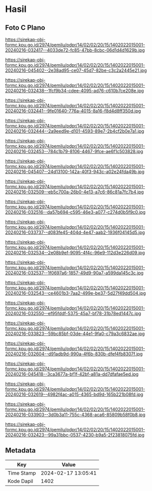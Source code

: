 # Hasil

## Foto C Plano

https://sirekap-obj-formc.kpu.go.id/2974/pemilu/pdpr/14/02/02/20/15/1402022015001-20240216-032417--4033de72-fc85-47bb-8cbc-06d1d4d1629b.jpg

https://sirekap-obj-formc.kpu.go.id/2974/pemilu/pdpr/14/02/02/20/15/1402022015001-20240216-045402--2e38ad95-ce07-45d7-82be-c3c2a2445e21.jpg

https://sirekap-obj-formc.kpu.go.id/2974/pemilu/pdpr/14/02/02/20/15/1402022015001-20240216-032438--1fcf9b34-cdee-4095-ad76-c610b7ce208e.jpg

https://sirekap-obj-formc.kpu.go.id/2974/pemilu/pdpr/14/02/02/20/15/1402022015001-20240216-032441--9fe01640-776a-4015-8a16-f8d4d8ff350d.jpg

https://sirekap-obj-formc.kpu.go.id/2974/pemilu/pdpr/14/02/02/20/15/1402022015001-20240216-032444--2a9eed9e-d101-4593-89e7-2b4cf2b0e7a1.jpg

https://sirekap-obj-formc.kpu.go.id/2974/pemilu/pdpr/14/02/02/20/15/1402022015001-20240216-032453--784c1b79-8106-4467-9fce-ae6f1c503828.jpg

https://sirekap-obj-formc.kpu.go.id/2974/pemilu/pdpr/14/02/02/20/15/1402022015001-20240216-045407--24d13100-142a-40f3-943c-a02e24fda49b.jpg

https://sirekap-obj-formc.kpu.go.id/2974/pemilu/pdpr/14/02/02/20/15/1402022015001-20240216-032509--eb5c700a-26b0-4e13-a7c6-86c81a7fc7b4.jpg

https://sirekap-obj-formc.kpu.go.id/2974/pemilu/pdpr/14/02/02/20/15/1402022015001-20240216-032516--da57b694-c595-46e3-a077-c274d0b5f9c0.jpg

https://sirekap-obj-formc.kpu.go.id/2974/pemilu/pdpr/14/02/02/20/15/1402022015001-20240216-033737--d083fe45-404d-4e47-aab2-1936f04145d5.jpg

https://sirekap-obj-formc.kpu.go.id/2974/pemilu/pdpr/14/02/02/20/15/1402022015001-20240216-032534--2e08b9ef-9095-4f4c-96e9-112d3e226d09.jpg

https://sirekap-obj-formc.kpu.go.id/2974/pemilu/pdpr/14/02/02/20/15/1402022015001-20240216-032537--1f0697a6-1857-49d9-90a7-a599da145c3c.jpg

https://sirekap-obj-formc.kpu.go.id/2974/pemilu/pdpr/14/02/02/20/15/1402022015001-20240216-032543--ce4601b3-7aa2-499e-be37-5d27f49dd504.jpg

https://sirekap-obj-formc.kpu.go.id/2974/pemilu/pdpr/14/02/02/20/15/1402022015001-20240216-032550--ef95fddf-5375-45a7-bf78-31b78ed1447c.jpg

https://sirekap-obj-formc.kpu.go.id/2974/pemilu/pdpr/14/02/02/20/15/1402022015001-20240216-033823--59bc85bf-03de-44e1-9fa0-c79a3c6832ae.jpg

https://sirekap-obj-formc.kpu.go.id/2974/pemilu/pdpr/14/02/02/20/15/1402022015001-20240216-032604--d91adb9d-990a-4f6b-830b-dfef4fb8307f.jpg

https://sirekap-obj-formc.kpu.go.id/2974/pemilu/pdpr/14/02/02/20/15/1402022015001-20240216-045418--3ca3677a-bf1f-42bf-a81a-dd7dfafae5ed.jpg

https://sirekap-obj-formc.kpu.go.id/2974/pemilu/pdpr/14/02/02/20/15/1402022015001-20240216-032619--4982f4ac-a015-4365-bd9d-165b221b08fd.jpg

https://sirekap-obj-formc.kpu.go.id/2974/pemilu/pdpr/14/02/02/20/15/1402022015001-20240216-033903--3d0b3a11-755c-4368-aca6-85809b58f0b8.jpg

https://sirekap-obj-formc.kpu.go.id/2974/pemilu/pdpr/14/02/02/20/15/1402022015001-20240216-032423--99a31bbc-0537-4230-b9a5-2f23818075fd.jpg


## Metadata

| Key        | Value               |
| ---------- | ------------------- |
| Time Stamp | 2024-02-17 13:05:41 |
| Kode Dapil | 1402                |




